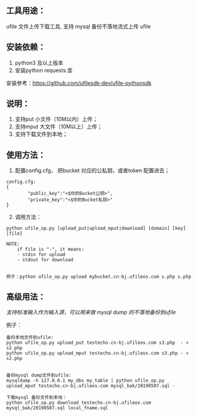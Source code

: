 ## 工具用途：
ufile 文件上传下载工具, 支持 mysql 备份不落地流式上传 ufile
## 安装依赖：
1. python3 及以上版本
2. 安装python requests 库 

安装参考：https://github.com/ufilesdk-dev/ufile-pythonsdk


## 说明：
1. 支持put 小文件（10M以内）上传；
2. 支持mput 大文件（10M以上）上传；
3. 支持下载文件到本地；


## 使用方法：
1. 配置config.cfg， 把bucket 对应的公私钥，或者token 配置进去；
```
config.cfg:
{
        "public_key":"<$你的Bucket公钥>",
        "private_key":"<$你的Bucket私钥>"
}
```


2. 调用方法：
```
python ufile_op.py [upload_put|upload_mput|download] [domain] [key] [file]

NOTE:
    if file is "-", it means:
    - stdin for upload
    - stdout for download


例子：python ufile_op.py upload mybucket.cn-bj.ufileos.com s.php s.php
```

## 高级用法：
*支持标准输入作为输入源，可以用来做 mysql dump 的不落地备份到ufile*

例子：
```
备份本地文件到ufile:
python ufile_op.py upload_put testecho.cn-bj.ufileos.com s3.php  - < s2.php
python ufile_op.py upload_mput testecho.cn-bj.ufileos.com s3.php - < s2.php


备份mysql dump文件到ufile:
mysqldump -h 127.0.0.1 my_dbs my_table | python ufile_op.py upload_mput testecho.cn-bj.ufileos.com mysql_bak/20190507.sql -

下载mysql 备份文件到本地：
python ufile_op.py download testecho.cn-bj.ufileos.com mysql_bak/20190507.sql local_fname.sql
```
